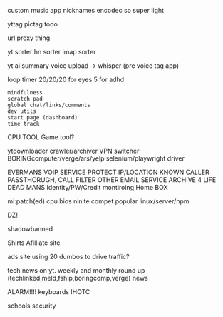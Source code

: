 
custom music app
	nicknames
	encodec so super light

yttag
pictag
todo

url proxy thing

yt sorter
hn sorter
imap sorter

yt ai summary
voice upload -> whisper (pre voice tag app)

loop timer
	20/20/20 for eyes
	5 for adhd
	
	mindfulness
	scratch pad
	global chat/links/comments
	dev utils
	start page (dashboard)
	time track

CPU TOOL
Game tool?

ytdownloader
crawler/archiver
	VPN switcher
	BORINGcomputer/verge/ars/yelp
	selenium/playwright driver


EVERMANS
	VOIP SERVICE
		PROTECT IP/LOCATION
		KNOWN CALLER PASSTHORUGH, CALL FILTER OTHER
	EMAIL SERVICE
		ARCHIVE 4 LIFE
		DEAD MANS
		Identity/PW/Credit montiroing
	Home BOX

mi:patch(ed)
	cpu
	bios
	ninite compet
	popular linux/server/npm

DZ!

shadowbanned

Shirts
Afilliate site

ads site using 20 dumbos to drive traffic?

tech news on yt. weekly and monthly round up (techlinked,meld,fship,boringcomp,verge)
news

ALARM!!!!
keyboards
IHOTC

schools
security
